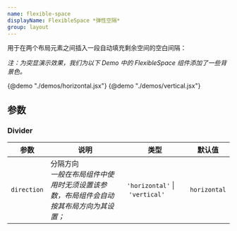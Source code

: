 ```yaml
---
name: flexible-space
displayName: FlexibleSpace *弹性空隔*
group: layout
---
```


用于在两个布局元素之间插入一段自动填充剩余空间的空白间隔：

_注：为突显演示效果，我们为以下 Demo 中的 FlexibleSpace 组件添加了一些背景色。_

{@demo "./demos/horizontal.jsx"}
{@demo "./demos/vertical.jsx"}

## 参数

### Divider

| 参数        | 说明                                                                                     | 类型                                         | 默认值       |
| ----------- | ---------------------------------------------------------------------------------------- | -------------------------------------------- | ------------ |
| `direction` | 分隔方向<br>_一般在布局组件中使用时无须设置该参数，布局组件会自动按其布局方向为其设置；_ | `'horizontal'`&nbsp;&#124;&nbsp;`'vertical'` | `horizontal` |
